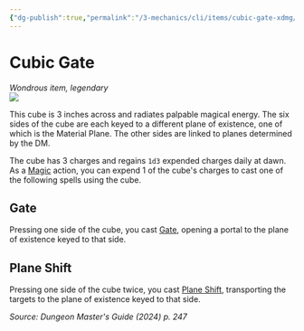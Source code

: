```yaml
---
{"dg-publish":true,"permalink":"/3-mechanics/cli/items/cubic-gate-xdmg/","tags":["ttrpg-cli/compendium/src/5e/xdmg","ttrpg-cli/item/rarity/legendary"],"created":"2025-02-22T12:02:28.130-05:00","updated":"2025-02-26T17:46:15.528-05:00"}
---
```


# Cubic Gate
*Wondrous item, legendary*  
![](3-Mechanics/CLI/items/img/cubic-gate.webp#right)


This cube is 3 inches across and radiates palpable magical energy. The six sides of the cube are each keyed to a different plane of existence, one of which is the Material Plane. The other sides are linked to planes determined by the DM.

The cube has 3 charges and regains `1d3` expended charges daily at dawn. As a [Magic](3-Mechanics/CLI/rules/actions.md#Magic) action, you can expend 1 of the cube's charges to cast one of the following spells using the cube.

## Gate

Pressing one side of the cube, you cast [Gate](3-Mechanics/CLI/spells/gate-xphb.md), opening a portal to the plane of existence keyed to that side.

## Plane Shift

Pressing one side of the cube twice, you cast [Plane Shift](3-Mechanics/CLI/spells/plane-shift-xphb.md), transporting the targets to the plane of existence keyed to that side.

*Source: Dungeon Master's Guide (2024) p. 247*